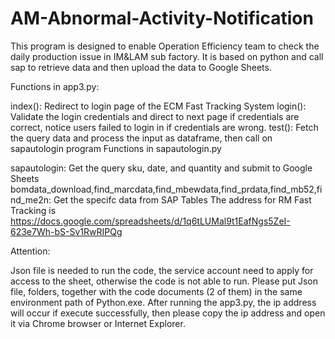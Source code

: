 # AM-Abnormal-Activity-Notification
This program is designed to enable Operation Efficiency team to check the daily production issue in IM&LAM sub factory. It is based on python and call sap to retrieve data and then upload the data to Google Sheets.

Functions in app3.py:

index(): Redirect to login page of the ECM Fast Tracking System
login(): Validate the login credentials and direct to next page if credentials are correct, notice users failed to login in if credentials are wrong.
test(): Fetch the query data and process the input as dataframe, then call on sapautologin program
Functions in sapautologin.py

sapautologin: Get the query sku, date, and quantity and submit to Google Sheets
bomdata_download,find_marcdata,find_mbewdata,find_prdata,find_mb52,find_me2n: Get the specifc data from SAP Tables
The address for RM Fast Tracking is https://docs.google.com/spreadsheets/d/1q6tLUMal9t1EafNgs5ZeI-623e7Wh-bS-Sv1RwRIPQg

Attention:

Json file is needed to run the code, the service account need to apply for access to the sheet, otherwise the code is not able to run.
Please put Json file, folders, together with the code documents (2 of them) in the same environment path of Python.exe.
After running the app3.py, the ip address will occur if execute successfully, then please copy the ip address and open it via Chrome browser or Internet Explorer.

